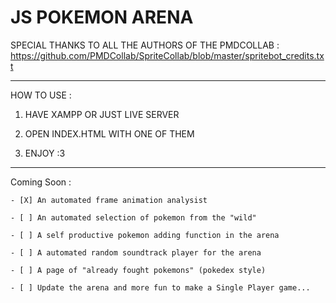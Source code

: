 # JS POKEMON ARENA

SPECIAL THANKS TO ALL THE AUTHORS OF THE PMDCOLLAB : https://github.com/PMDCollab/SpriteCollab/blob/master/spritebot_credits.txt

---

HOW TO USE : 

1) HAVE XAMPP OR JUST LIVE SERVER

2) OPEN INDEX.HTML WITH ONE OF THEM

3) ENJOY :3

--- 

Coming Soon :

    - [X] An automated frame animation analysist

    - [ ] An automated selection of pokemon from the "wild"

    - [ ] A self productive pokemon adding function in the arena

    - [ ] A automated random soundtrack player for the arena

    - [ ] A page of "already fought pokemons" (pokedex style)

    - [ ] Update the arena and more fun to make a Single Player game...